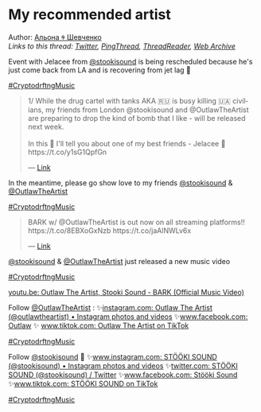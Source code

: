 # My recommended artist

Author: [Альона ꑭ Шевченко](https://twitter.com/cryptodrftng)  
*Links to this thread: [Twitter](https://twitter.com/cryptodrftng/status/1540740954830696449), [PingThread](https://pingthread.com/thread/1540740954830696449), [ThreadReader](https://threadreaderapp.com/thread/1540740954830696449.html), [Web Archive](https://web.archive.org/web/*/https://twitter.com/cryptodrftng/status/1540740954830696449)*

Event with Jelacee from [@stookisound](https://twitter.com/stookisound) is being rescheduled because he's just come back from LA and is recovering from jet lag 💚  

[#CryptodrftngMusic](https://twitter.com/hashtag/CryptodrftngMusic)

<blockquote class="twitter-tweet">
    <p lang="en" dir="ltr">
    1/ While the drug cartel with tanks AKA 🇷🇺 is busy killing 🇺🇦 civilians, my friends from London @stookisound and @OutlawTheArtist are preparing to drop the kind of bomb that I like - will be released next week.<br />
    <br />
    In this 🧵 I&#39;ll tell you about one of my best friends - Jelacee 💚 https://t.co/y1sG1QpfGn<br />
    </p>
    &mdash; <a href="https://twitter.com/cryptodrftng/status/1538595430958759937">Link</a>
</blockquote>

In the meantime, please go show love to my friends [@stookisound](https://twitter.com/stookisound) & [@OutlawTheArtist](https://twitter.com/OutlawTheArtist)  

[#CryptodrftngMusic](https://twitter.com/hashtag/CryptodrftngMusic)

<blockquote class="twitter-tweet">
    <p lang="en" dir="ltr">
    BARK w/ @OutlawTheArtist is out now on all streaming platforms!! https://t.co/8EBXoGxNzb https://t.co/jaAlNWLv6x<br />
    </p>
    &mdash; <a href="https://twitter.com/stookisound/status/1540385294452662272">Link</a>
</blockquote>

[@stookisound](https://twitter.com/stookisound) & [@OutlawTheArtist](https://twitter.com/OutlawTheArtist) just released a new music video

[#CryptodrftngMusic](https://twitter.com/hashtag/CryptodrftngMusic)

 [youtu.be: Outlaw The Artist, Stooki Sound - BARK (Official Music Video)](https://youtu.be/4zazjZzIsgk)

Follow [@OutlawTheArtist](https://twitter.com/OutlawTheArtist) :
✨[instagram.com: Outlaw The Artist (@outlawtheartist) • Instagram photos and videos](https://instagram.com/outlawtheartist)
✨[www.facebook.com: Outlaw](https://www.facebook.com/OutlawArtist)
✨ [www.tiktok.com: Outlaw The Artist on TikTok](https://www.tiktok.com/@outlawtheartist)

[#CryptodrftngMusic](https://twitter.com/hashtag/CryptodrftngMusic)

Follow [@stookisound](https://twitter.com/stookisound) 💚
✨[www.instagram.com: STÖÖKI SOUND (@stookisound) • Instagram photos and videos](https://www.instagram.com/stookisound/)
✨[twitter.com: STÖÖKI SOUND (@stookisound) / Twitter](https://twitter.com/stookisound)
✨[www.facebook.com: Stööki Sound](https://www.facebook.com/STOOKISOUND)
✨[www.tiktok.com: STÖÖKI SOUND on TikTok](https://www.tiktok.com/@stookisound)

[#CryptodrftngMusic](https://twitter.com/hashtag/CryptodrftngMusic)
